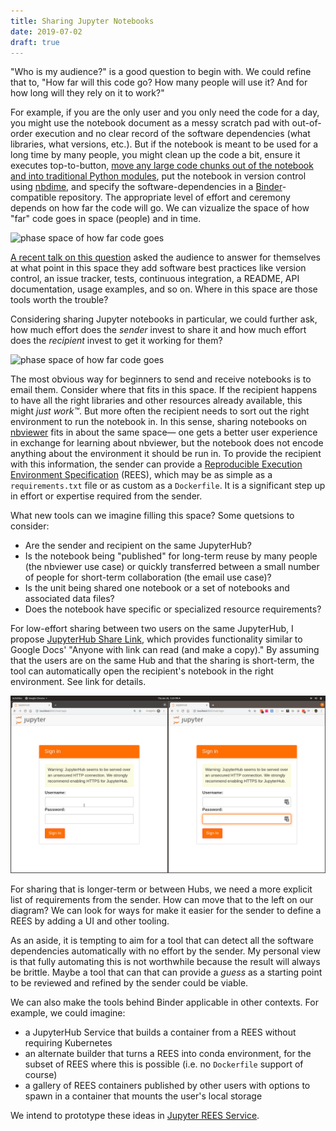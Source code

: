 ```yaml
---
title: Sharing Jupyter Notebooks
date: 2019-07-02
draft: true
---
```


"Who is my audience?" is a good question to begin with. We could refine that to,
"How far will this code go? How many people will use it? And for how long will
they rely on it to work?" 

For example, if you are the only user and you only need the code for a day, you might use the
notebook document as a messy scratch pad with out-of-order execution and no
clear record of the software dependencies (what libraries, what versions, etc.).
But if the notebook is meant to be used for a long time by many people, you might
clean up the code a bit, ensure it executes top-to-button,
[move any large code chunks out of the notebook and into traditional Python modules](https://nsls-ii.github.io/scientific-python-cookiecutter/),
put the notebook in version control using
[nbdime](https://nbdime.readthedocs.io/en/latest/),
and specify the software-dependencies in a
[Binder](https://mybinder.readthedocs.io/en/latest/)-compatible repository.
The appropriate level of effort and ceremony depends on how far the code will go.
We can vizualize the space of how "far" code goes in space (people) and in time.

![phase space of how far code goes](/static/images/how-far-phase-space.svg)

[A recent talk on this question](https://www.youtube.com/watch?v=PcJeHNWOoWk)
asked the audience to answer for themselves at what point in this space they add
software best practices like version control, an issue tracker, tests, continuous
integration, a README, API documentation, usage examples, and so on. Where in
this space are those tools worth the trouble?

Considering sharing Jupyter notebooks in particular, we could further ask, how
much effort does the *sender* invest to share it and how much effort does the
*recipient* invest to get it working for them?

![phase space of how far code goes](/static/images/effort-status-quo.svg)

The most obvious way for beginners to send and receive notebooks is to
email them. Consider where that fits in this space. If the recipient happens to
have all the right libraries and other resources already available, this might
*just work™*. But more often the recipient needs to sort out the right
environment to run the notebook in. In this sense, sharing notebooks on
[nbviewer](nbviewer.org) fits in about the same space&mdash; one gets a better
user experience in exchange for learning about nbviewer, but the notebook does
not encode anything about the environment it should be run in. To provide the
recipient with this information, the sender can provide a
[Reproducible Execution Environment Specification](https://repo2docker.readthedocs.io/en/latest/specification.html) (REES),
which may be as simple as a ``requirements.txt`` file or as custom as a
``Dockerfile``. It is a significant step up in effort or expertise required from
the sender.

What new tools can we imagine filling this space? Some quetsions to consider:

* Are the sender and recipient on the same JupyterHub?
* Is the notebook being "published" for long-term reuse by many people (the
  nbviewer use case) or quickly transferred between a small number of people
  for short-term collaboration (the email use case)?
* Is the unit being shared one notebook or a set of notebooks and associated
  data files?
* Does the notebook have specific or specialized resource requirements?

For low-effort sharing between two users on the same JupyterHub, I propose
[JupyterHub Share Link](https://github.com/danielballan/jupyterhub-share-link),
which provides functionality similar to Google Docs'
"Anyone with link can read (and make a copy)." By assuming that the users are
on the same Hub and that the sharing is short-term, the tool can automatically
open the recipient's notebook in the right environment. See link for details.

![JupyterHub Share Link Demo GIF](https://github.com/danielballan/jupyterhub-share-link/raw/master/demo.gif?raw=true)

For sharing that is longer-term or between Hubs, we need a more explicit list of
requirements from the sender. How can move that to the left on our diagram? We
can look for ways for make it easier for the sender to define a REES by adding a
UI and other tooling.

As an aside, it is tempting to aim for a tool that can detect all the software
dependencies automatically with no effort by the sender. My personal view is
that fully automating this is not worthwhile because the result will always be
brittle. Maybe a tool that can that can provide a *guess* as a starting point to
be reviewed and refined by the sender could be viable.

We can also make the tools behind Binder applicable in other contexts. For
example, we could imagine:

* a JupyterHub Service that builds a container from a REES without requiring Kubernetes
* an alternate builder that turns a REES into conda environment, for the subset
  of REES where this is possible (i.e. no ``Dockerfile`` support of course)
* a gallery of REES containers published by other users with options to spawn
  in a container that mounts the user's local storage

We intend to prototype these ideas in
[Jupyter REES Service](https://github.com/danielballan/jupyter-rees-service).
